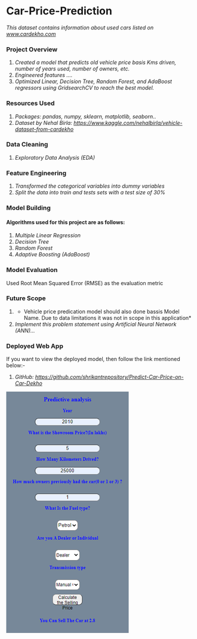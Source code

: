 # Car-Price-Prediction
*This dataset contains information about used cars listed on www.cardekho.com*
### Project Overview
1. *Created a model that predicts old vehicle price basis Kms driven, number of years used, number of owners, etc.*
1. *Engineered features ....*
3. *Optimized Linear, Decision Tree, Random Forest, and AdaBoost regressors using GridsearchCV to reach the best model.*


### Resources Used
1. *Packages: pandas, numpy, sklearn, matplotlib, seaborn*..
1. *Dataset by Nehal Birla: https://www.kaggle.com/nehalbirla/vehicle-dataset-from-cardekho*

### Data Cleaning
1. *Exploratory Data Analysis (EDA)*

### Feature Engineering
1. *Transformed the categorical variables into dummy variables*
2. *Split the data into train and tests sets with a test size of 30%*

### Model Building
#### Algorithms used for this project are as follows:
1. *Multiple Linear Regression*
2. *Decision Tree*
3. *Random Forest*
4. *Adaptive Boosting (AdaBoost)*

### Model Evaluation
Used Root Mean Squared Error (RMSE) as the evaluation metric

### Future Scope
1. * Vehicle price predication model should also done bassis Model Name. Due to data limitations it was not in scope in this application*
2. *Implement this problem statement using Artificial Neural Network (ANN)...*

### Deployed Web App
If you want to view the deployed model, then follow the link mentioned below:-
1. *GitHub: https://github.com/shrikantrepository/Predict-Car-Price-on-Car-Dekho*

![alt text](https://github.com/shrikantrepository/Predict-Car-Price-on-Car-Dekho/blob/master/templates/Capture.PNG)
